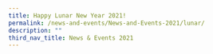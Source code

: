 ```yaml
---
title: Happy Lunar New Year 2021!
permalink: /news-and-events/News-and-Events-2021/lunar/
description: ""
third_nav_title: News & Events 2021
---
```

